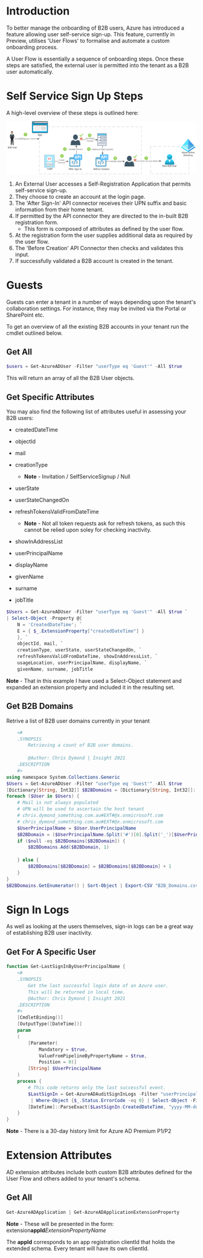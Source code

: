 # Introduction

To better manage the onboarding of B2B users, Azure has introduced a feature allowing user self-service sign-up. This feature, currently in Preview, utilises 'User Flows' to formalise and automate a custom onboarding process.

A User Flow is essentially a sequence of onboarding steps. Once these steps are satisfied, the external user is permitted into the tenant as a B2B user automatically. 

# Self Service Sign Up Steps

A high-level overview of these steps is outlined here:

![alt text](images/cdymond-azure-b2b-self-service-sign-up.png 'B2B Self-Service Sign-Up Flow')

1. An External User accesses a Self-Registration Application that permits self-service sign-up.
2. They choose to create an account at the login page.
3. The 'After Sign-In' API connector receives their UPN suffix and basic information from their home tenant.
4. If permitted by the API connector they are directed to the in-built B2B registration form.
   - This form is composed of attributes as defined by the user flow.
5. At the registration form the user supplies additional data as required by the user flow.
6. The 'Before Creation' API Connector then checks and validates this input.
7. If successfully validated a B2B account is created in the tenant.

# Guests

Guests can enter a tenant in a number of ways depending upon the tenant's collaboration settings. For instance, they may be invited via the Portal or SharePoint etc.

To get an overview of all the existing B2B accounts in your tenant run the cmdlet outlined below.

## Get All

```powershell
$users = Get-AzureADUser -Filter "userType eq 'Guest'" -All $true
```

This will return an array of all the B2B User objects.

## Get Specific Attributes

You may also find the following list of attributes useful in assessing your B2B users:

- createdDateTime
- objectId
- mail
- creationType

  - **Note** - Invitation / SelfServiceSignup / Null

- userState
- userStateChangedOn
- refreshTokensValidFromDateTime

  - **Note** - Not all token requests ask for refresh tokens, as such this cannot be relied upon soley for checking inactivity.

- showInAddressList
- userPrincipalName
- displayName
- givenName
- surname
- jobTitle

```powershell
$Users = Get-AzureADUser -Filter "userType eq 'Guest'" -All $true `
| Select-Object -Property @{
    N = 'CreatedDateTime'; `
    E = { $_.ExtensionProperty["createdDateTime"] }
    }, `
    objectId, mail, `
    creationType, userState, userStateChangedOn, `
    refreshTokensValidFromDateTime, showInAddressList, `
    usageLocation, userPrincipalName, displayName, `
    givenName, surname, jobTitle
```

**Note** - That in this example I have used a Select-Object statement and expanded an extension property and included it in the resulting set.

## Get B2B Domains

Retrive a list of B2B user domains currently in your tenant

```powershell
    <#
    .SYNOPSIS
        Retrieving a count of B2B user domains.

        @Author: Chris Dymond | Insight 2021
    .DESCRIPTION
    #>
using namespace System.Collections.Generic
$Users = Get-AzureADUser -Filter "userType eq 'Guest'" -All $true
[Dictionary[String, Int32]] $B2BDomains = [Dictionary[String, Int32]]::new()
foreach ($User in $Users) {
    # Mail is not always populated
    # UPN will be used to ascertain the host tenant
    # chris.dymond_something.com.au#EXT#@x.onmicrosoft.com
    # chris_dymond_something.com.au#EXT#@x.onmicrosoft.com
    $UserPrincipalName = $User.UserPrincipalName
    $B2BDomain = ($UserPrincipalName.Split('#')[0].Split('_')[$UserPrincipalName.Split('#')[0].Split('_').Count - 1]).ToLower()
    if ($null -eq $B2BDomains[$B2BDomain]) {
        $B2BDomains.Add($B2BDomain, 1)
        
    } else {
        $B2BDomains[$B2BDomain] = $B2BDomains[$B2BDomain] + 1
    }
}
$B2BDomains.GetEnumerator() | Sort-Object | Export-CSV "B2B_Domains.csv" -NoTypeInformation
```

# Sign In Logs

As well as looking at the users themselves, sign-in logs can be a great way of establishing B2B user inactivity.

## Get For A Specific User

```powershell
function Get-LastSignInByUserPrincipalName {
    <#
    .SYNOPSIS
        Get the last successful login date of an Azure user.
        This will be returned in local time.
        @Author: Chris Dymond | Insight 2021
    .DESCRIPTION
    #>
    [CmdletBinding()]
    [OutputType([DateTime])]
    param
    (
        [Parameter(
            Mandatory = $true,
            ValueFromPipelineByPropertyName = $true,
            Position = 0)]
        [String] $UserPrincipalName
    )
    process {
        # This code returns only the last successful event.
        $LastSignIn = Get-AzureADAuditSignInLogs -Filter "userPrincipalName eq '$UserPrincipalName'" `
         | Where-Object {$_.Status.ErrorCode -eq 0} | Select-Object -First 1
        [DateTime]::ParseExact($LastSignIn.CreatedDateTime, "yyyy-MM-ddTHH:mm:ssZ", $null)
    }
}
```

**Note** - There is a 30-day history limit for Azure AD Premium P1/P2

# Extension Attributes

AD extension attributes include both custom B2B attributes defined for the User Flow and others added to your tenant's schema.

## Get All

```powershell
Get-AzureADApplication | Get-AzureADApplicationExtensionProperty
```

**Note** - These will be presented in the form: extension**appId**_ExtensionPropertyName_

The **appId** corresponds to an app registration clientId that holds the extended schema. Every tenant will have its own clientId.
